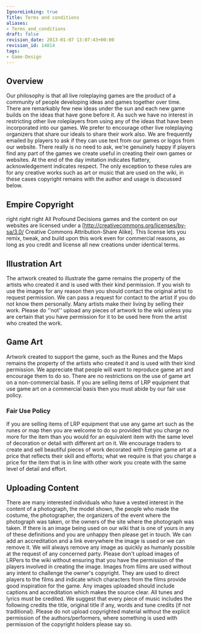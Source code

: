 ```yaml
---
IgnoreLinking: true
Title: Terms and conditions
aliases:
- Terms_and_conditions
draft: false
revision_date: 2013-01-07 13:07:43+00:00
revision_id: 14814
tags:
- Game-Design
---
```


## Overview
Our philosophy is that all live roleplaying games are the product of a community of people developing ideas and games together over time. There are remarkably few new ideas under the sun and each new game builds on the ideas that have gone before it. As such we have no interest in restricting other live roleplayers from using any of the ideas that have been incorporated into our games. We  prefer to encourage other live roleplaying organizers that share our ideals to share their work also.
We are frequently emailed by players to ask if they can use text from our games or logos from our website. There really is no need to ask, we're genuinely happy if players find any part of the games we create useful in creating their own games or websites. At the end of the day imitation indicates flattery, acknowledgement indicates respect. The only exception to these rules are for any creative works such as art or music that are used on the wiki, in these cases copyright remains with the author and usage is discussed below.
## Empire Copyright
right
right
right
All Profound Decisions games and the content on our websites are licensed under a [http://creativecommons.org/licenses/by-sa/3.0/ Creative Commons Attribution-Share Alike]. This license lets you remix, tweak, and build upon this work even for commercial reasons, as long as you credit and license all new creations under identical terms.
## Illustration Art
The artwork created to illustrate the game remains the property of the artists who created it and is used with their kind permission. If you wish to use the images for any reason then you should contact the original artist to request permission. We can pass a request for contact to the artist if you do not know them personally.
Many artists make their living by selling their work. Please do ''not'' upload any pieces of artwork to the wiki unless you are certain that you have permission for it to be used here from the artist who created the work.
## Game Art
Artwork created to support the game, such as the Runes and the Maps remains the property of the artists who created it and is used with their kind permission. We appreciate that people will want to reproduce game art and encourage them to do so. There are no restrictions on the use of game art on a non-commercial basis. If you are selling items of LRP equipment that use game art on a commercial basis then you must abide by our fair use policy.
### Fair Use Policy
If you are selling items of LRP equipment that use any game art such as the runes or map then you are welcome to do so provided that you charge no more for the item than you would for an equivalent item with the same level of decoration or detail with different art on it. We encourage traders to create and sell beautiful pieces of work decorated with Empire game art at a price that reflects their skill and efforts; what we require is that you charge a price for the item that is in line with other work you create with the same level of detail and effort.
## Uploading Content
There are many interested individuals who have a vested interest in the content of a photograph, the model shown, the people who made the costume, the photographer, the organizers of the event where the photograph was taken, or the owners of the site where the photograph was taken. If there is an image being used on our wiki that is one of yours in any of these definitions and you are unhappy then please get in touch. We can add an accreditation and a link everywhere the image is used or we can remove it. We will always remove any image as quickly as humanly possible at the request of any concerned party.
Please don't upload images of LRPers to the wiki without ensuring that you have the permission of the players involved in creating the image.
Images from films are used without any intent to challenge the owner's copyright. They are used to direct players to the films and indicate which characters from the films provide good inspiration for the game. Any images uploaded should include captions and accreditation which makes the source clear.
All tunes and lyrics must be credited. We suggest that every piece of music includes the following credits the title, original title if any,
words and tune credits (if not traditional). Please do not upload copyrighted material without the explicit permission of the authors/performers, where something is used with permission of the copyright holders please say so.